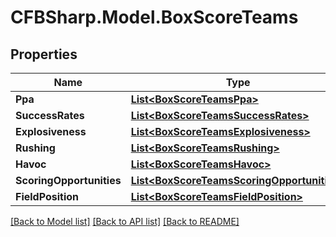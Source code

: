 # CFBSharp.Model.BoxScoreTeams
## Properties

Name | Type | Description | Notes
------------ | ------------- | ------------- | -------------
**Ppa** | [**List&lt;BoxScoreTeamsPpa&gt;**](BoxScoreTeamsPpa.md) |  | [optional] 
**SuccessRates** | [**List&lt;BoxScoreTeamsSuccessRates&gt;**](BoxScoreTeamsSuccessRates.md) |  | [optional] 
**Explosiveness** | [**List&lt;BoxScoreTeamsExplosiveness&gt;**](BoxScoreTeamsExplosiveness.md) |  | [optional] 
**Rushing** | [**List&lt;BoxScoreTeamsRushing&gt;**](BoxScoreTeamsRushing.md) |  | [optional] 
**Havoc** | [**List&lt;BoxScoreTeamsHavoc&gt;**](BoxScoreTeamsHavoc.md) |  | [optional] 
**ScoringOpportunities** | [**List&lt;BoxScoreTeamsScoringOpportunities&gt;**](BoxScoreTeamsScoringOpportunities.md) |  | [optional] 
**FieldPosition** | [**List&lt;BoxScoreTeamsFieldPosition&gt;**](BoxScoreTeamsFieldPosition.md) |  | [optional] 

[[Back to Model list]](../README.md#documentation-for-models) [[Back to API list]](../README.md#documentation-for-api-endpoints) [[Back to README]](../README.md)

